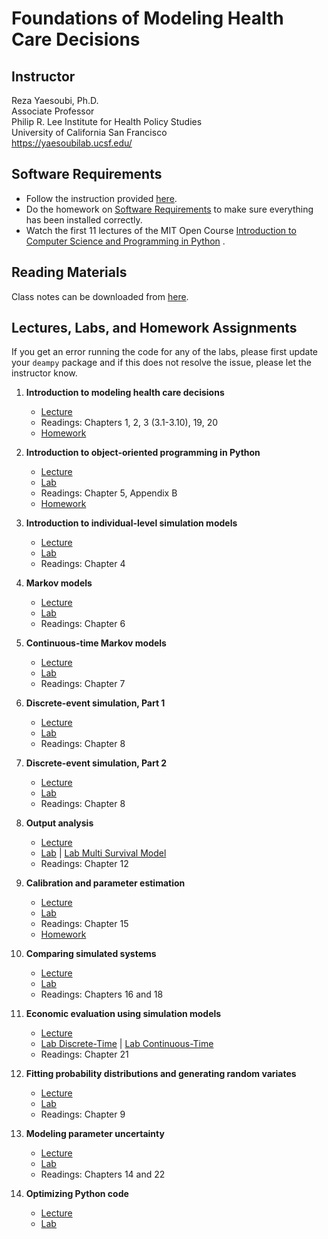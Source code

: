 # Foundations of Modeling Health Care Decisions


## Instructor

Reza Yaesoubi, Ph.D.\
Associate Professor\
Philip R. Lee Institute for Health Policy Studies\
University of California San Francisco\
https://yaesoubilab.ucsf.edu/

## Software Requirements
- Follow the instruction provided [here](files/software_requirement.md).
- Do the homework on [Software Requirements](https://classroom.github.com/a/-iB92UDl) to make sure everything has been installed correctly. 
- Watch the first 11 lectures of the MIT Open Course [Introduction to Computer Science and Programming in Python](https://ocw.mit.edu/courses/electrical-engineering-and-computer-science/6-0001-introduction-to-computer-science-and-programming-in-python-fall-2016/lecture-videos/) . 

## Reading Materials
Class notes can be downloaded from [here](https://ucsfonline-my.sharepoint.com/:b:/g/personal/reza_yaesoubi_ucsf_edu/ES1AqbsqHzVBtkAhtPQkkigBhedkzaydJtVzfmAs1Uoj0g?e=zsgdSB).


## Lectures, Labs, and Homework Assignments

If you get an error running the code for any of the labs, please first update your `deampy` package and if this does not resolve the issue, please let the instructor know.

1. **Introduction to modeling health care decisions**
   - [Lecture](https://ucsfonline-my.sharepoint.com/:v:/g/personal/reza_yaesoubi_ucsf_edu/EcZgRp6b1tdMqDdGhAWp4ocBMZHzPyVDKNNyTWez2hVBMQ?e=TcVJc2)
   - Readings: Chapters 1, 2, 3 (3.1-3.10), 19, 20
   - [Homework](https://classroom.github.com/a/Xb2zfzZY)

2. **Introduction to object-oriented programming in Python**
   - [Lecture](https://ucsfonline-my.sharepoint.com/:v:/g/personal/reza_yaesoubi_ucsf_edu/EdilAnioDmtEl4r-T6Sm0hYBWsV22jmARe5iZqAPpzkVKg?e=nPbHDo)
   - [Lab](https://classroom.github.com/a/rymIKm9x)
   - Readings: Chapter 5, Appendix B
   - [Homework](https://classroom.github.com/a/j3TcBU8s)

3. **Introduction to individual-level simulation models**
   - [Lecture](https://ucsfonline-my.sharepoint.com/:v:/g/personal/reza_yaesoubi_ucsf_edu/EZEm0DqdT4tFo9r6pRBvE90Bd9mZCaneq3SqyPrTYgc4IA?e=vB8QuY)
   - [Lab](https://classroom.github.com/a/E0hRmVyw)
   - Readings: Chapter 4

4. **Markov models**
   - [Lecture](https://ucsfonline-my.sharepoint.com/:v:/g/personal/reza_yaesoubi_ucsf_edu/EV73qTWsdjxLrIz-BcWudhcBjmsIOspuKTKpTQld02qFwg?e=cfJyhO)
   - [Lab](https://classroom.github.com/a/tFE8JcP-)
   - Readings: Chapter 6 

5. **Continuous-time Markov models**
    - [Lecture](https://ucsfonline-my.sharepoint.com/:v:/g/personal/reza_yaesoubi_ucsf_edu/EWsxJYHscKBJnozUrCpn8_gB9GJ1ze7WQBwj95UvPswhQQ?e=ECz6PC)
    - [Lab](https://classroom.github.com/a/595jXID7)
    - Readings: Chapter 7

6. **Discrete-event simulation, Part 1**
    - [Lecture](https://ucsfonline-my.sharepoint.com/:v:/g/personal/reza_yaesoubi_ucsf_edu/EbCI46FS7bZCjOA5zWLbIH0Bsqals8VuBqrkgOb_uZSXdg?e=Mg3Aqc)
    - [Lab](https://classroom.github.com/a/5Yw7ad9B)
    - Readings: Chapter 8

7. **Discrete-event simulation, Part 2**
    - [Lecture](https://ucsfonline-my.sharepoint.com/:v:/g/personal/reza_yaesoubi_ucsf_edu/ER6LjtX4TMNMqhkko4tjUyUB8ZAiv7oPqNgpjhhkqAMaOg?e=qNdqQC)
    - [Lab](https://classroom.github.com/a/5Yw7ad9B)
    - Readings: Chapter 8

8. **Output analysis**
    - [Lecture](https://ucsfonline-my.sharepoint.com/:v:/g/personal/reza_yaesoubi_ucsf_edu/EQ5jaA5tZlNEv3qoNhNYCaABrPOOEwP-2XmYvkcU876lbQ?e=u9FgFB)
    - [Lab](https://classroom.github.com/a/CAww5Rnd) | [Lab Multi Survival Model](https://classroom.github.com/a/6d-V5fvj)
    - Readings: Chapter 12

9. **Calibration and parameter estimation**
    - [Lecture](https://ucsfonline-my.sharepoint.com/:v:/g/personal/reza_yaesoubi_ucsf_edu/Ee5JvkzTYh1DgRfYh9NO9rkBLTBIE1sub_pn7drRO93Xqg?e=YCAgqF)
    - [Lab](https://classroom.github.com/a/Q36I-3Oc)
    - Readings: Chapter 15
    - [Homework]()

10. **Comparing simulated systems**
    - [Lecture](https://ucsfonline-my.sharepoint.com/:v:/g/personal/reza_yaesoubi_ucsf_edu/EQGpmD3CSU1Fmj4DzU353aoBQiG2N8Zq3EwxUeiaTSF6Mw?e=YJ3Zht)
    - [Lab](https://classroom.github.com/a/5SEssElf)
    - Readings: Chapters 16 and 18

11. **Economic evaluation using simulation models**
    - [Lecture](https://ucsfonline-my.sharepoint.com/:v:/g/personal/reza_yaesoubi_ucsf_edu/EeQBNlaFXIxHjo877IEEmBAB9UoUgCstqM1Mr8izMRJQhw?e=jY5qf0)
    - [Lab Discrete-Time](https://classroom.github.com/a/PFGrlRF-) | [Lab Continuous-Time](https://classroom.github.com/a/9rw_8c7A)
    - Readings: Chapter 21

12. **Fitting probability distributions and generating random variates**
    - [Lecture](https://ucsfonline-my.sharepoint.com/:v:/g/personal/reza_yaesoubi_ucsf_edu/EQO4BdtZ6AtGj_auGJTrpcIBRhGf7JDkvpeWbYfsY55fNg?e=X1SFTp)
    - [Lab](https://classroom.github.com/a/0oO2A9sM)
    - Readings: Chapter 9

13. **Modeling parameter uncertainty**
    - [Lecture](https://ucsfonline-my.sharepoint.com/:v:/g/personal/reza_yaesoubi_ucsf_edu/ERgnRwIAsY5AkQe2TxGo0vEBMP08Ci723SR_YET2qg6tjQ?e=mfZlRE)
    - [Lab](https://classroom.github.com/a/lepnmkBO)
    - Readings: Chapters 14 and 22

14. **Optimizing Python code**
    - [Lecture]()
    - [Lab]()